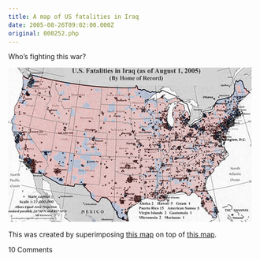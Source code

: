 ```yaml
---
title: A map of US fatalities in Iraq
date: 2005-08-26T09:02:00.000Z
original: 000252.php
---
```


Who’s fighting this war?

<p class="polaroid" style="--deg: -2deg"><img src="./fatalities-map.jpg" /></p>

This was created by superimposing <a href="http://icasualties.org/oif/US_CITY.aspx">this map</a> on top of <a href="http://www.usatoday.com/news/politicselections/vote2004/countymap.htm">this map</a>.

<span class="commentheader">10 Comments</span>

<!--


<div class="commentdivider">
<span class="commentauthorbox">Posted by <a href="mailto&#58;mk05949&#64;students&#46;salisbury&#46;edu">Melissa</a></span>
<span class="commentdatebox">Sunday, September  4, 2005</span>
<span class="commenttimebox"> 8:38 AM</span>
</div>
<div class="commentbody">I appreciate the map you posted. It depicts the tragedy of this war and, going further, the absurdity of lives lost for a purpose so hollow and unjust.</div>
<div class="commentdivider">
<span class="commentauthorbox">Posted by Army Wife</span>
<span class="commentdatebox">Monday, September 19, 2005</span>
<span class="commenttimebox"> 1:58 AM</span>
</div>
<div class="commentbody">If trying to give an oppressed people hope and freedom is unjust and hollow then I shutter to think what you do find worthy.  You can thank our friends who gave their lives in this war that you have the liberty to voice your misguided thoughts.  Our friends did not die in vain and shame on you that your words imply they did.</div>
<div class="commentdivider">
<span class="commentauthorbox">Posted by Barton</span>
<span class="commentdatebox">Friday, September 23, 2005</span>
<span class="commenttimebox"> 4:59 PM</span>
</div>
<div class="commentbody">Wake up.  Of course they died in vain.  Are you serious?  And you want to know what’s worse?  Those of us who will never have anyone in our family sign up for the army don’t really care that your kid may die in vain.  To die for a country is in my mind a completely assinine thing to do.  At the end of the day I protect my family.  The hell if my kid is going to get himself killed to protect you or anyone else.  We praise people in the army because we’re so thankful that our kids aren’t going to get butchered.  We pity army people.  But, make no mistake.  We think you are idiots too.  Words like honor are meaningless when you kid died a horrible death in pain.  Why give birth if you are going to support them throwing themselves in front of bullets.  My kids will live.  They will do well in life.  Yours?  Who knows.  I hope so.  Hang on to what you need to. To get through that reality.  But your genes will eventually be wiped out with that approach to life. I’m glad for irrational people.  It improves my family’s likelihood of thriving in this world.</div>
<div class="commentdivider">
<span class="commentauthorbox">Posted by <a href="mailto&#58;art_souza&#64;hotmail&#46;com">Artur</a></span>
<span class="commentdatebox">Wednesday, October  5, 2005</span>
<span class="commenttimebox"> 6:52 AM</span>
</div>
<div class="commentbody">hello, I�m from Brazil and I don�t know how I found your home page, but I liked it and I think very interetting the things you posted here. I don�t like of the war and I hope someday this finish.

see ya!</div>

<div class="commentdivider">
<span class="commentauthorbox">Posted by <a href="http://www.pascal.com/cgi-bin/mt/mt-comments.cgi?__mode=red&id=1014">Ratman</a></span>
<span class="commentdatebox">Tuesday, October 18, 2005</span>
<span class="commenttimebox">10:53 PM</span>
</div>
<div class="commentbody">To the Army Wife that posted before, first, I hope your husband comes home in one piece (including mentally and emotionally along with physically.)

Second, you said that the one poster can thank your friends that have fought in this war and given their lives so that he can say what he said…………

Iraq was not a threat to his free speech. This administration is the threat. No other president cordoned off every city he goes to so that no one with dissenting views is within several blocks. No other administration has had people arrested for opening their mouth. When Bush rolls into a town, the SS has called everyone ahead of time and told them to take down anti bush signs. After 911 he came on TV and said “let’s not tolerate any talk about conspiracies….” We are not allowed to see or take pictures of the coffins coming home. When Newsweek printed the story (which they had cleared with 2 Whitehouse agencies) about the Koran being flushed (and there were 2 other news agencies that had already printed it), they were told by this administration to retract it.

Saddaam Hussein did not do all those things ma’am, George Bush and his administration did.

Go to my site and click on “Abuse of Powers” and tell me that we have free speech.

A WHITE HOUSE EMPLOYEE in broad daylight and on camera tells a man that is telling people about their CONSTITUTIONAL RIGHTS to cease doing that because he could “stir people up”

Dissent in not unpatriotic, it is our duty when we see something wrong, and boy-oh-boy is there something wrong…

And as for an issue which is close to home with you,let’s not get into Bush cutting VA funds and all that, let’s let you realize that on your own, but research as much as you can about what is going on in this country before posting that someone’s rights have been saved by a soldier in Iraq. </div>

<div class="commentdivider">
<span class="commentauthorbox">Posted by byteswap</span>
<span class="commentdatebox">Tuesday, November  1, 2005</span>
<span class="commenttimebox"> 4:57 PM</span>
</div>
<div class="commentbody">you are a fucking bitch pascal for even thinking that the war in Iraq is not justified. You are a shame to our community and I will fucking waste ur ass</div>
<div class="commentdivider">
<span class="commentauthorbox">Posted by James</span>
<span class="commentdatebox">Saturday, June 17, 2006</span>
<span class="commenttimebox">11:16 AM</span>
</div>
<div class="commentbody">byteswap, you’re an idiot.  Examine the facts, and don’t resort to name calling, just because you think someones opinion is incorrect.  Plus, you’re probably just impotent.  Nooch!</div>
<div class="commentdivider">
<span class="commentauthorbox">Posted by sniper60</span>
<span class="commentdatebox">Sunday, August 13, 2006</span>
<span class="commenttimebox"> 9:40 PM</span>
</div>
<div class="commentbody">Please for the love of god do not blame or hate the men who die for this country to be free. For you BARTON your speech is a good way to find your self in the cross hairs of a marine sniper. Its people like you that make me sick. How could you possible say that you are happy that someone died. Thats just sick. You are probably one of those sick bastards that protest at military funerals. Don’t worry cause those sick bastards are gonna have their day in front of my crosshairs. Thank the men who keep you free. Thank the men who keep you safe. I would love to see your opinion of your soldiers if some invading country came to you house and raped your wife and killed your kids. You would be thanking us then but that would never happen cause the MARINES stand at the gate ready to fight and die for what we believe in. God bless america and god bless the MARINES</div>
<div class="commentdivider">
<span class="commentauthorbox">Posted by a future soldier</span>
<span class="commentdatebox">Monday, December  4, 2006</span>
<span class="commenttimebox"> 2:34 PM</span>
</div>
<div class="commentbody">My comments are for all the Barton’s out there.It’s silly ass pussies like you that sicken me. if your country pulls out of Iraq, there will be thousands of bin ladens

primed from their victory, and they’ll bring the fight right to your doorsteps.I hope it’s your kids caught in the crossfire!!!

Praise all of the brave U.S soldiers on the ground in both theatres. they are not fighting for that Fuck up Bush or honour.

They fight for eachother.

 </div>
<div class="commentdivider">
<span class="commentauthorbox">Posted by Randy</span>
<span class="commentdatebox">Wednesday, January 10, 2007</span>
<span class="commenttimebox"> 3:23 PM</span>
</div>
<div class="commentbody">To Melissa and Barton,

I cannot disagree with either of you more.

Melissa, I think you vision is short. We are fighting an extremist enemy who is both savage and ruthless. The enemy is not stupid. The enemy is patient.

We were attacked long before 9/11/2001. The WTC was attacked by a truck bomb. The USS Cole was attacked by a boat bomb. The Khobar towers were attacked by a truck bomb. And on and on. We did not start this war. To quit now is to give victory to the enemy.

Barton, you have my sympathy. Your selfish view makes you easy prey for the enemy that seeks to destroy you. I’m sure that there were lots of people who did not want their country to fight the Nazi war machine back in WWII. That did not stop the Nazis from coming anyway. While I could easily defend my family and home from the likes of you, I could not stop an enemy like terrorism alone. That is why we fight as a country.

To both of you, while I do strongly disagree with you both, I am glad that you enjoy and exercise the freedoms that my friends died for while we were in Iraq. It means that they did not die in vain. </div> -->
